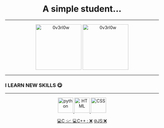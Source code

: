 <h1 align="center">
A simple student...  
</h1>

---
<p align="center">
  <img src="https://github-readme-stats.vercel.app/api/top-langs/?username=NeKroFR&layout=compact" alt="0v3rl0w" height="150" />

  <img src="https://github-readme-stats.vercel.app/api?username=NeKroFR&show_icons=true" alt="0v3rl0w" height="150" />
</p>

---


### I LEARN NEW SKILLS 😋
---
<p align="center">
<a href="https://www.python.org" target="_blank"> <img src="https://devicons.github.io/devicon/devicon.git/icons/python/python-original.svg" alt="python" width="50" height="50"/>
<a href="https://developer.mozilla.org/docs/Web/HTML" target="_blank"><img src="https://www.blog-nouvelles-technologies.fr/wp-content/uploads/2016/04/html5-logo-1-512x500.png" alt="HTML"width="50" height="50"/>
<a href="https://developer.mozilla.org/docs/Web/CSS/Reference" target="_blank"><img src="https://logodix.com/logo/1111675.png" alt="CSS"width="50" height="50"/>
</p>      

     
<p align="center">
  <a href="https://devdocs.io/c/">💻C :📈 </a>
  <a href="https://devdocs.io/cpp/">💻C++ : ❌</a>
    <a href="https://jsdoc.app/">🌐JS:❌ </a>

</p>

